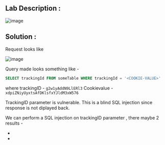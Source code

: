 ## Lab Description :

![image](https://user-images.githubusercontent.com/67383098/234766625-5e8e25d3-387c-40d5-88b6-2c348a1ecb6b.png)

## Solution :


Request looks like 

![image](https://user-images.githubusercontent.com/67383098/234805007-50a73456-c90f-4288-a3bc-2b559e87e890.png)


Query made looks something like -

```sql
SELECT trackingId FROM someTable WHERE trackingId = '<COOKIE-VALUE>'
```
where trackingID - `g2w1yAddN9LlERl3` Cookievalue - `xdpiZNiyUyxtsAfDKlsfxYJldM3xW576`

TrackingID parameter is vulnerable. This is a blind SQL injection since response is not diplayed back. 

We can perform a SQL  injection on trackingID parameter , there maybe 2 results -

- 

- 
